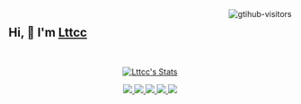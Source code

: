 
<a href="https://github.com/Charmve/computer-vision-in-action">
    <img align="right" src="https://komarev.com/ghpvc/?username=Charmve&label=Visitors&color=red&style=flat&logo=github" alt="gtihub-visitors" />
</a>

## Hi, 👋  I'm <a href="https://Lttcc.github.io/" target="_blank">Lttcc </a>
<br>

<p align="center">
  <a href="https://github.com/Lttcc" class="rich-diff-level-one">
    <img src="https://github-readme-stats.vercel.app/api?username=Lttcc&title_color=333&text_color=777" alt="Lttcc's Stats" >
    <!-- &hide=issues
    <img src="https://github-readme-stats.vercel.app/api?username=Lttcc&hide=issues&title_color=333&text_color=777" alt="Lttcc's Stats" >
    -->
  </a>
</p>
<p align="center">
<a href="https://github.com/Charmve">
    <img src="https://badges.strrl.dev/visits/Lttcc/Lttcc?style=flat-square&color=black&logo=github">
  </a>
  <a href="https://github.com/Charmve">
    <img src="https://badges.strrl.dev/years/Lttcc?style=flat-square&color=black&logo=github">
  </a>
  <a href="https://github.com/Charmve?tab=repositories">
    <img src="https://badges.strrl.dev/repos/Lttcc?style=flat-square&color=black&logo=github">
  </a>
  <a href="https://gist.github.com/Charmve">
    <img src="https://badges.strrl.dev/gists/Lttcc?style=flat-square&color=black&logo=github">
  </a>
  <a href="https://github.com/Charmve">
    <img src="https://badges.strrl.dev/commits/monthly/Lttcc?style=flat-square&color=black&logo=github">
  </a>
</p>
 <h2></h2>
